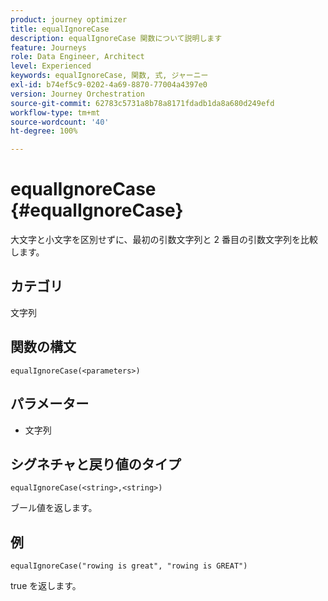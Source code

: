 ```yaml
---
product: journey optimizer
title: equalIgnoreCase
description: equalIgnoreCase 関数について説明します
feature: Journeys
role: Data Engineer, Architect
level: Experienced
keywords: equalIgnoreCase, 関数, 式, ジャーニー
exl-id: b74ef5c9-0202-4a69-8870-77004a4397e0
version: Journey Orchestration
source-git-commit: 62783c5731a8b78a8171fdadb1da8a680d249efd
workflow-type: tm+mt
source-wordcount: '40'
ht-degree: 100%

---
```


# equalIgnoreCase {#equalIgnoreCase}

大文字と小文字を区別せずに、最初の引数文字列と 2 番目の引数文字列を比較します。

## カテゴリ

文字列

## 関数の構文

`equalIgnoreCase(<parameters>)`

## パラメーター

* 文字列

## シグネチャと戻り値のタイプ

`equalIgnoreCase(<string>,<string>)`

ブール値を返します。

## 例

`equalIgnoreCase("rowing is great", "rowing is GREAT")`

true を返します。
